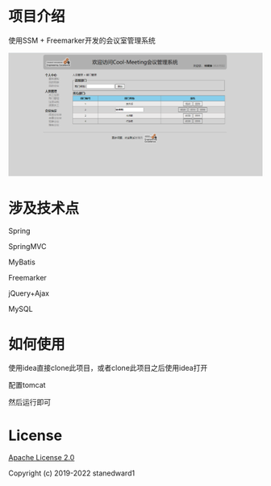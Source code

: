 # 项目介绍

使用SSM + Freemarker开发的会议室管理系统

![会议室管理系统](https://github.com/stanedward1/MyPicture/blob/master/2021/08/coolmeeting_index.jpg)

# 涉及技术点

Spring

SpringMVC

MyBatis

Freemarker

jQuery+Ajax

MySQL

# 如何使用

使用idea直接clone此项目，或者clone此项目之后使用idea打开

配置tomcat

然后运行即可

# License
[Apache License 2.0](LICENSE)

Copyright (c) 2019-2022 stanedward1
